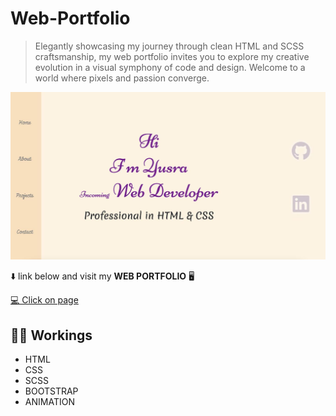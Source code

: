 # Web-Portfolio
>Elegantly showcasing my journey through clean HTML and SCSS craftsmanship, my web portfolio invites you to explore my creative evolution in a visual symphony of code and design. Welcome to a world where pixels and passion converge.
 
![preview](web-portfolio-preview.jpeg)

⬇️ link below and visit my **WEB PORTFOLIO** 🖥️


[💻 Click on page](https://yusra-ahmad.github.io/web-portfolio/)
## 👩‍💻 Workings
- HTML
- CSS
- SCSS
- BOOTSTRAP
- ANIMATION
